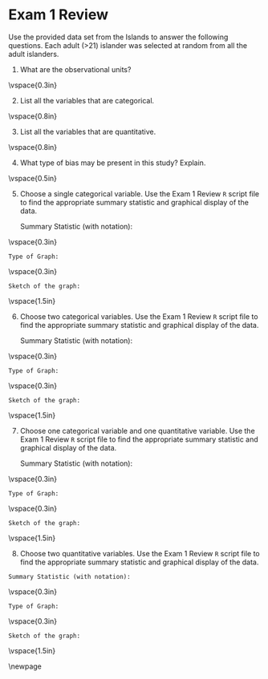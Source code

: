# Exam 1 Review

Use the provided data set from the Islands to answer the following questions.  Each adult (>21) islander was selected at random from all the adult islanders.

1. What are the observational units?

\vspace{0.3in}

2. List all the variables that are categorical.

\vspace{0.8in}

3. List all the variables that are quantitative.

\vspace{0.8in}

4. What type of bias may be present in this study?  Explain.

\vspace{0.5in}

5. Choose a single categorical variable. Use the Exam 1 Review `R` script file to find the appropriate summary statistic and graphical display of the data.

    Summary Statistic (with notation):
    
\vspace{0.3in}
    
    Type of Graph:

\vspace{0.3in}
    
    Sketch of the graph:
    
\vspace{1.5in}
    
6.  Choose two categorical variables.   Use the Exam 1 Review `R` script file to find the appropriate summary statistic and graphical display of the data.

    Summary Statistic (with notation):
    
\vspace{0.3in}
    
    Type of Graph:

\vspace{0.3in}
    
    Sketch of the graph:
    
\vspace{1.5in}


7. Choose one categorical variable and one quantitative variable.  Use the Exam 1 Review `R` script file to find the appropriate summary statistic and graphical display of the data.

    Summary Statistic (with notation):
    
\vspace{0.3in}
    
    Type of Graph:

\vspace{0.3in}
    
    Sketch of the graph:
    
\vspace{1.5in}
    
    
8.   Choose two quantitative variables.   Use the Exam 1 Review `R` script file to find the appropriate summary statistic and graphical display of the data.

    Summary Statistic (with notation):
    
\vspace{0.3in}
    
    Type of Graph:

\vspace{0.3in}
    
    Sketch of the graph:
    
\vspace{1.5in}

\newpage
